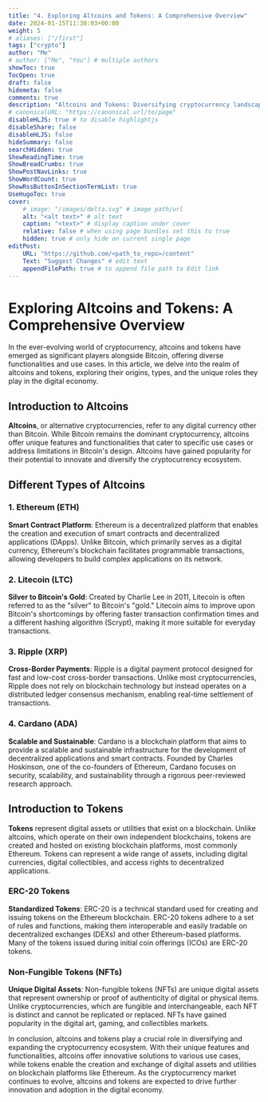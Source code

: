 ```yaml
---
title: "4. Exploring Altcoins and Tokens: A Comprehensive Overview"
date: 2024-01-15T11:30:03+00:00
weight: 5
# aliases: ["/first"]
tags: ["crypto"]
author: "Me"
# author: ["Me", "You"] # multiple authors
showToc: true
TocOpen: true
draft: false
hidemeta: false
comments: true
description: "Altcoins and Tokens: Diversifying cryptocurrency landscape with unique functionalities and applications."
# canonicalURL: "https://canonical.url/to/page"
disableHLJS: true # to disable highlightjs
disableShare: false
disableHLJS: false
hideSummary: false
searchHidden: true
ShowReadingTime: true
ShowBreadCrumbs: true
ShowPostNavLinks: true
ShowWordCount: true
ShowRssButtonInSectionTermList: true
UseHugoToc: true
cover:
    # image: "/images/delta.svg" # image path/url
    alt: "<alt text>" # alt text
    caption: "<text>" # display caption under cover
    relative: false # when using page bundles set this to true
    hidden: true # only hide on current single page
editPost:
    URL: "https://github.com/<path_to_repo>/content"
    Text: "Suggest Changes" # edit text
    appendFilePath: true # to append file path to Edit link
---
```


# Exploring Altcoins and Tokens: A Comprehensive Overview

In the ever-evolving world of cryptocurrency, altcoins and tokens have emerged as significant players alongside Bitcoin, offering diverse functionalities and use cases. In this article, we delve into the realm of altcoins and tokens, exploring their origins, types, and the unique roles they play in the digital economy.

## Introduction to Altcoins

**Altcoins**, or alternative cryptocurrencies, refer to any digital currency other than Bitcoin. While Bitcoin remains the dominant cryptocurrency, altcoins offer unique features and functionalities that cater to specific use cases or address limitations in Bitcoin's design. Altcoins have gained popularity for their potential to innovate and diversify the cryptocurrency ecosystem.

## Different Types of Altcoins

### 1. Ethereum (ETH)

**Smart Contract Platform**: Ethereum is a decentralized platform that enables the creation and execution of smart contracts and decentralized applications (DApps). Unlike Bitcoin, which primarily serves as a digital currency, Ethereum's blockchain facilitates programmable transactions, allowing developers to build complex applications on its network.

### 2. Litecoin (LTC)

**Silver to Bitcoin's Gold**: Created by Charlie Lee in 2011, Litecoin is often referred to as the "silver" to Bitcoin's "gold." Litecoin aims to improve upon Bitcoin's shortcomings by offering faster transaction confirmation times and a different hashing algorithm (Scrypt), making it more suitable for everyday transactions.

### 3. Ripple (XRP)

**Cross-Border Payments**: Ripple is a digital payment protocol designed for fast and low-cost cross-border transactions. Unlike most cryptocurrencies, Ripple does not rely on blockchain technology but instead operates on a distributed ledger consensus mechanism, enabling real-time settlement of transactions.

### 4. Cardano (ADA)

**Scalable and Sustainable**: Cardano is a blockchain platform that aims to provide a scalable and sustainable infrastructure for the development of decentralized applications and smart contracts. Founded by Charles Hoskinson, one of the co-founders of Ethereum, Cardano focuses on security, scalability, and sustainability through a rigorous peer-reviewed research approach.

## Introduction to Tokens

**Tokens** represent digital assets or utilities that exist on a blockchain. Unlike altcoins, which operate on their own independent blockchains, tokens are created and hosted on existing blockchain platforms, most commonly Ethereum. Tokens can represent a wide range of assets, including digital currencies, digital collectibles, and access rights to decentralized applications.

### ERC-20 Tokens

**Standardized Tokens**: ERC-20 is a technical standard used for creating and issuing tokens on the Ethereum blockchain. ERC-20 tokens adhere to a set of rules and functions, making them interoperable and easily tradable on decentralized exchanges (DEXs) and other Ethereum-based platforms. Many of the tokens issued during initial coin offerings (ICOs) are ERC-20 tokens.

### Non-Fungible Tokens (NFTs)

**Unique Digital Assets**: Non-fungible tokens (NFTs) are unique digital assets that represent ownership or proof of authenticity of digital or physical items. Unlike cryptocurrencies, which are fungible and interchangeable, each NFT is distinct and cannot be replicated or replaced. NFTs have gained popularity in the digital art, gaming, and collectibles markets.

In conclusion, altcoins and tokens play a crucial role in diversifying and expanding the cryptocurrency ecosystem. With their unique features and functionalities, altcoins offer innovative solutions to various use cases, while tokens enable the creation and exchange of digital assets and utilities on blockchain platforms like Ethereum. As the cryptocurrency market continues to evolve, altcoins and tokens are expected to drive further innovation and adoption in the digital economy.
